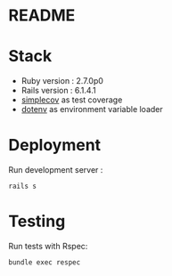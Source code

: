 # README

# Stack
* Ruby version :  2.7.0p0
* Rails version : 6.1.4.1
* [simplecov](https://github.com/simplecov-ruby/simplecov) as test coverage
* [dotenv](https://github.com/bkeepers/dotenv) as environment variable loader
# Deployment
Run development server :
```
rails s
```
# Testing
Run tests with Rspec:
```
bundle exec respec
```
